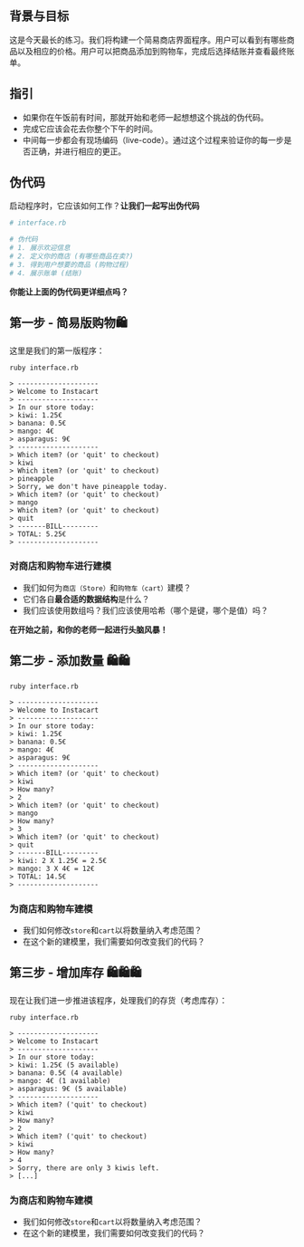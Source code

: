 ## 背景与目标

这是今天最长的练习。我们将构建一个简易商店界面程序。用户可以看到有哪些商品以及相应的价格。用户可以把商品添加到购物车，完成后选择结账并查看最终账单。

## 指引

- 如果你在午饭前有时间，那就开始和老师一起想想这个挑战的伪代码。
- 完成它应该会花去你整个下午的时间。
- 中间每一步都会有现场编码（live-code）。通过这个过程来验证你的每一步是否正确，并进行相应的更正。

## 伪代码

启动程序时，它应该如何工作？**让我们一起写出伪代码**

```ruby
# interface.rb

# 伪代码
# 1. 展示欢迎信息
# 2. 定义你的商店 (有哪些商品在卖?)
# 3. 得到用户想要的商品 (购物过程)
# 4. 展示账单 (结账)
```

**你能让上面的伪代码更详细点吗？**

## 第一步 - 简易版购物🛍

这里是我们的第一版程序：

```
ruby interface.rb

> --------------------
> Welcome to Instacart
> --------------------
> In our store today:
> kiwi: 1.25€
> banana: 0.5€
> mango: 4€
> asparagus: 9€
> --------------------
> Which item? (or 'quit' to checkout)
> kiwi
> Which item? (or 'quit' to checkout)
> pineapple
> Sorry, we don't have pineapple today.
> Which item? (or 'quit' to checkout)
> mango
> Which item? (or 'quit' to checkout)
> quit
> -------BILL---------
> TOTAL: 5.25€
> --------------------
```

### 对商店和购物车进行建模

- 我们如何为`商店（Store）`和`购物车（cart）`建模？
- 它们各自**最合适的数据结构**是什么？
- 我们应该使用数组吗？我们应该使用哈希（哪个是键，哪个是值）吗？

**在开始之前，和你的老师一起进行头脑风暴！**

## 第二步 - 添加数量 🛍🛍

```
ruby interface.rb

> --------------------
> Welcome to Instacart
> --------------------
> In our store today:
> kiwi: 1.25€
> banana: 0.5€
> mango: 4€
> asparagus: 9€
> --------------------
> Which item? (or 'quit' to checkout)
> kiwi
> How many?
> 2
> Which item? (or 'quit' to checkout)
> mango
> How many?
> 3
> Which item? (or 'quit' to checkout)
> quit
> -------BILL---------
> kiwi: 2 X 1.25€ = 2.5€
> mango: 3 X 4€ = 12€
> TOTAL: 14.5€
> --------------------
```

### 为商店和购物车建模

- 我们如何修改`store`和`cart`以将数量纳入考虑范围？
- 在这个新的建模里，我们需要如何改变我们的代码？

## 第三步 - 增加库存 🛍🛍🛍

现在让我们进一步推进该程序，处理我们的存货（考虑库存）：

```
ruby interface.rb

> --------------------
> Welcome to Instacart
> --------------------
> In our store today:
> kiwi: 1.25€ (5 available)
> banana: 0.5€ (4 available)
> mango: 4€ (1 available)
> asparagus: 9€ (5 available)
> --------------------
> Which item? ('quit' to checkout)
> kiwi
> How many?
> 2
> Which item? ('quit' to checkout)
> kiwi
> How many?
> 4
> Sorry, there are only 3 kiwis left.
> [...]
```

### 为商店和购物车建模

- 我们如何修改`store`和`cart`以将数量纳入考虑范围？
- 在这个新的建模里，我们需要如何改变我们的代码？
